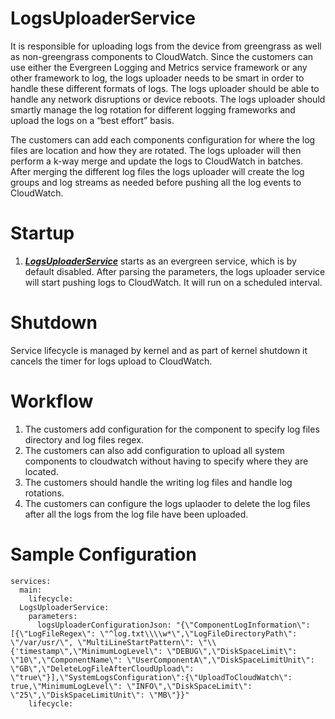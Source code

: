 # LogsUploaderService
It is responsible for uploading logs from the device from greengrass as well as non-greengrass components to CloudWatch.
Since the customers can use either the Evergreen Logging and Metrics service framework or any other framework to log, the 
logs uploader needs to be smart in order to handle these different formats of logs. 
The logs uploader should be able to handle any network disruptions or device reboots. The logs uploader should smartly
manage the log rotation for different logging frameworks and upload the logs on a “best effort” basis.
 
The customers can add each components configuration for where the log files are location and how they are rotated. The
logs uploader will then perform a k-way merge and update the logs to CloudWatch in batches. After merging the different 
log files the logs uploader will create the log groups and log streams as needed before pushing all the log events to
CloudWatch.

# Startup
1. [***LogsUploaderService***](/src/main/java/com/aws/iot/evergreen/logsuploader/LogsUploaderService.java) starts as an
evergreen service, which is by default disabled. After parsing the parameters, the logs uploader service will start
pushing logs to CloudWatch. It will run on a scheduled interval.

# Shutdown
Service lifecycle is managed by kernel and as part of kernel shutdown it cancels the timer for logs upload to CloudWatch.

# Workflow
1. The customers add configuration for the component to specify log files directory and log files regex.
2. The customers can also add configuration to upload all system components to cloudwatch without having to specify where they are located.
3. The customers should handle the writing log files and handle log rotations.
4. The customers can configure the logs uplaoder to delete the log files after all the logs from the log file have been uploaded.


# Sample Configuration
```
services:
  main:
    lifecycle:
  LogsUploaderService:
    parameters:
      logsUploaderConfigurationJson: "{\"ComponentLogInformation\": [{\"LogFileRegex\": \"^log.txt\\\\w*\",\"LogFileDirectoryPath\": \"/var/usr/\", \"MultiLineStartPattern\": \"\\{'timestamp\",\"MinimumLogLevel\": \"DEBUG\",\"DiskSpaceLimit\": \"10\",\"ComponentName\": \"UserComponentA\",\"DiskSpaceLimitUnit\": \"GB\",\"DeleteLogFileAfterCloudUpload\": \"true\"}],\"SystemLogsConfiguration\":{\"UploadToCloudWatch\": true,\"MinimumLogLevel\": \"INFO\",\"DiskSpaceLimit\": \"25\",\"DiskSpaceLimitUnit\": \"MB\"}}"
    lifecycle:
```